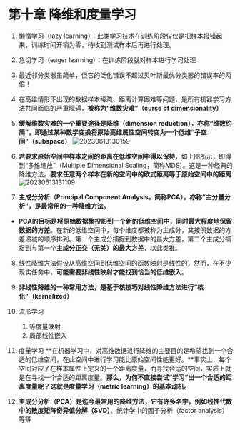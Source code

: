 # 第十章 降维和度量学习

1. 懒惰学习（lazy learning）：此类学习技术在训练阶段仅仅是把样本报错起来，训练时间开销为零，待收到测试样本后再进行处理。

2. 急切学习（eager learning）：在训练阶段就对样本进行学习处理

3. 最近邻分类器虽简单，但它的泛化错误不超过贝叶斯最优分类器的错误率的两倍！

4. 在高维情形下出现的数据样本稀疏、距离计算困难等问题，是所有机器学习方法共同面临的严重障碍，**被称为“维数灾难”（curse of dimensionality）**

5. **缓解维数灾难的一个重要途径是降维（dimension reduction），亦称“维数约简”，即通过某种数学变换将原始高维属性空间转变为一个低维“子空间”（subspace）**
![20230613130159](https://cdn.jsdelivr.net/gh/Corner430/Picture1/images/20230613130159.png)

6. **若要求原始空间中样本之间的距离在低维空间中得以保持**，如上图所示，即得到“多维缩放”（Multiple Dimensional Scaling，简称MDS）。这是一种经典的降维方法。**要求任意两个样本在新的空间中的欧式距离等于原始空间中的距离**.
![20230613131109](https://cdn.jsdelivr.net/gh/Corner430/Picture1/images/20230613131109.png)

7. **主成分分析（Principal Component Analysis，简称PCA），亦称“主分量分析”，是最常用的一种降维方法。**
- **PCA的目标是将原始数据集投影到一个新的低维空间中，同时最大程度地保留数据的方差**。在新的低维空间中，每个维度都被称为主成分，其按照数据的方差递减的顺序排列。第一个主成分捕捉到数据中的最大方差，第二个主成分捕捉到与第一个**主成分正交（无关）的最大方差**，以此类推。

8. 线性降维方法假设从高维空间到低维空间的函数映射是线性的，然而，在不少现实任务中，**可能需要非线性映射才能找到恰当的低维嵌入**。

9. **非线性降维的一种常用方法，是基于核技巧对线性降维方法进行“核化”（kernelized）**

10. 流形学习
    1.  等度量映射
    2.  局部线性嵌入

11. 度量学习
**在机器学习中，对高维数据进行降维的主要目的是希望找到一个合适的低维空间，在此空间中进行学习能比原始空间性能更好。**事实上，每个空间对应了在样本属性上定义的一个距离度量，而寻找合适的空间，实质上就是在寻找一个合适的距离度量。**那么，为何不直接尝试“学习”出一个合适的距离度量呢？这就是度量学习（metric learning）的基本动机。**

12. **主成分分析（PCA）是迄今最常用的降维方法，它有许多名字，例如线性代数中的散度矩阵奇异值分解（SVD）**、统计学中的因子分析（factor analysis）等等
